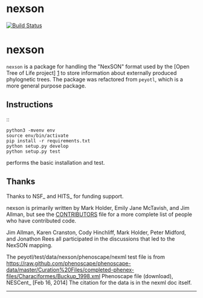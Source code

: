 # nexson
[![Build Status](https://secure.travis-ci.org/OpenTreeOfLife/peyotl.png)](http://travis-ci.org/OpenTreeOfLife/peyotl)

nexson
======


<code>nexson</code> is a package for handling the "NexSON" format used by the
[Open Tree of Life project] [1] to store information about externally produced phylognetic trees.
The package was refactored from `peyotl`, which is a more general purpose package.

Instructions
------------

::

    python3 -mvenv env
    source env/bin/activate
    pip install -r requirements.txt
    python setup.py develop
    python setup.py test

performs the basic installation and test.

Thanks
------

Thanks to NSF_ and HITS_ for funding support.

nexson is primarily written by Mark Holder, Emily Jane McTavish, and Jim Allman,
but see the [CONTRIBUTORS][2] file for a more complete list
of people who have contributed code.

Jim Allman, Karen Cranston, Cody Hinchliff, Mark Holder, Peter Midford, and Jonathon Rees
all participated in the discussions that led to the NexSON mapping.

The peyotl/test/data/nexson/phenoscape/nexml test file is from
    https://raw.github.com/phenoscape/phenoscape-data/master/Curation%20Files/completed-phenex-files/Characiformes/Buckup_1998.xml
    Phenoscape file (download), NESCent_ [Feb 16, 2014] The citation for the data is in the nexml doc itself.


****************


[1]: http://blog.opentreeoflife.org/
[2]: https://raw.githubusercontent.com/OpenTreeOfLife/nexson/master/CONTRIBUTORS.txt

